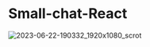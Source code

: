 # Small-chat-React
![2023-06-22-190332_1920x1080_scrot](https://github.com/Val325/Small-chat-React/assets/118122990/b9fa28e9-ab13-4308-abbe-69f0f315b410)
